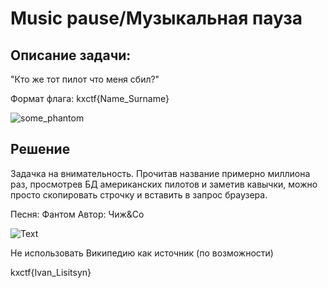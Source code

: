 # Music pause/Музыкальная пауза

## Описание задачи:

"Кто же тот пилот что меня сбил?"

Формат флага: kxctf{Name_Surname}


![some_phantom](https://github.com/gavrigd/KibHack/assets/122211306/daa077c6-d0ba-405b-b980-ae81ba9c4b24)


## Решение

Задачка на внимательность. 
Прочитав название примерно миллиона раз, просмотрев БД американских пилотов и заметив кавычки, можно просто скопировать строчку и вставить в запрос браузера.

Песня: Фантом
Автор: Чиж&Co


![Text](https://github.com/gavrigd/KibHack/assets/122211306/693187cd-d9d2-4dd6-bd36-66c2853a42ee)


Не использовать Википедию как источник (по возможности)


kxctf{Ivan_Lisitsyn}
